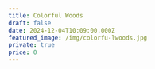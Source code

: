 ```yaml
---
title: Colorful Woods
draft: false
date: 2024-12-04T10:09:00.000Z
featured_image: /img/colorfu-lwoods.jpg
private: true
price: 0
---
```


